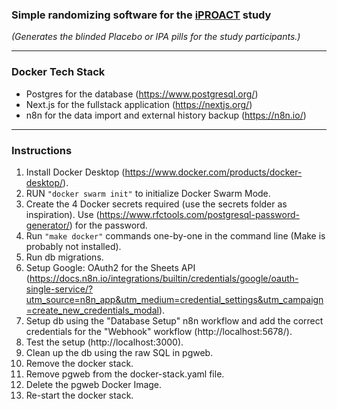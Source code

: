 ### Simple randomizing software for the [iPROACT](https://cdn.clinicaltrials.gov/large-docs/18/NCT06674018/SAP_000.pdf) study

_(Generates the blinded Placebo or IPA pills for the study participants.)_

---

### Docker Tech Stack

- Postgres for the database (https://www.postgresql.org/)
- Next.js for the fullstack application (https://nextjs.org/)
- n8n for the data import and external history backup (https://n8n.io/)

---

### Instructions

1. Install Docker Desktop (https://www.docker.com/products/docker-desktop/).
2. RUN `"docker swarm init"` to initialize Docker Swarm Mode.
3. Create the 4 Docker secrets required (use the secrets folder as inspiration). Use (https://www.rfctools.com/postgresql-password-generator/) for the password.
4. Run `"make docker"` commands one-by-one in the command line (Make is probably not installed).
5. Run db migrations.
6. Setup Google: OAuth2 for the Sheets API (https://docs.n8n.io/integrations/builtin/credentials/google/oauth-single-service/?utm_source=n8n_app&utm_medium=credential_settings&utm_campaign=create_new_credentials_modal).
7. Setup db using the "Database Setup" n8n workflow and add the correct credentials for the "Webhook" workflow (http://localhost:5678/).
8. Test the setup (http://localhost:3000).
9. Clean up the db using the raw SQL in pgweb.
10. Remove the docker stack.
11. Remove pgweb from the docker-stack.yaml file.
12. Delete the pgweb Docker Image.
13. Re-start the docker stack.

